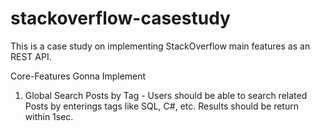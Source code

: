 # stackoverflow-casestudy
This is a case study on implementing StackOverflow main features as an REST API.

Core-Features Gonna Implement

1. Global Search Posts by Tag - Users should be able to search related Posts by enterings tags like SQL, C#, etc. Results should be return within 1sec.
